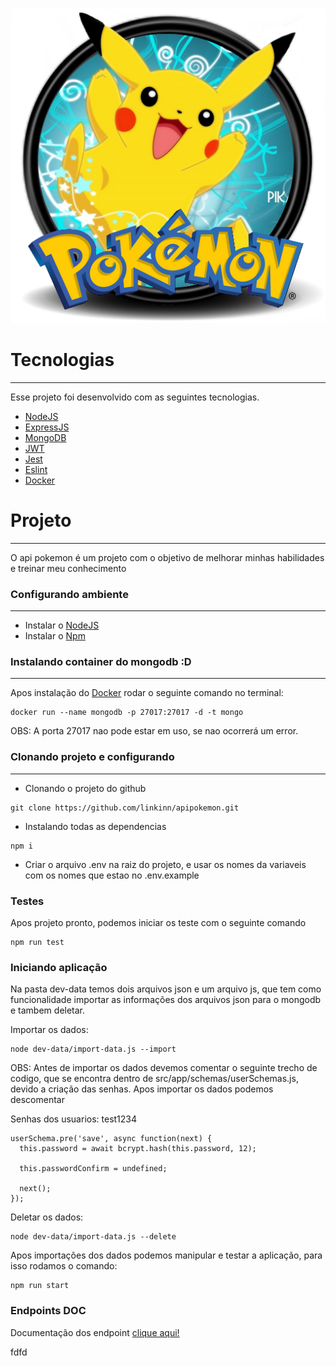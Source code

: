 ![](https://github.com/linkinn/apipokemon/blob/master/public/img/logo.png)

# Tecnologias

---

Esse projeto foi desenvolvido com as seguintes tecnologias.

 - [NodeJS](https://nodejs.org/en/)
 - [ExpressJS](https://expressjs.com/pt-br/)
 - [MongoDB](https://www.mongodb.com/)
 - [JWT](https://jwt.io/)
 - [Jest](https://jestjs.io/)
 - [Eslint](https://eslint.org/)
 - [Docker](https://www.docker.com/)

# Projeto

---

O api pokemon é um projeto com o objetivo de melhorar minhas habilidades e treinar meu conhecimento

### Configurando ambiente

---

 - Instalar o [NodeJS](https://nodejs.org/en/)
 - Instalar o [Npm](https://www.npmjs.com/)

### Instalando container do mongodb :D

---

Apos instalação do [Docker](https://www.docker.com/) rodar o seguinte comando no terminal:

```
docker run --name mongodb -p 27017:27017 -d -t mongo
```

OBS: A porta 27017 nao pode estar em uso, se nao ocorrerá um error.

### Clonando projeto e configurando

---

 - Clonando o projeto do github

```
git clone https://github.com/linkinn/apipokemon.git
```

 - Instalando todas as dependencias

```
npm i
```

 - Criar o arquivo .env na raiz do projeto, e usar os nomes da variaveis com os nomes que estao no .env.example

### Testes

Apos projeto pronto, podemos iniciar os teste com o seguinte comando

```
npm run test
```

### Iniciando aplicação

Na pasta dev-data temos dois arquivos json e um arquivo js, que tem como funcionalidade importar as informações dos arquivos json para o mongodb e tambem deletar.

Importar os dados:

```
node dev-data/import-data.js --import
```

OBS: Antes de importar os dados devemos comentar o seguinte trecho de codigo, que se encontra dentro de src/app/schemas/userSchemas.js, devido a criação das senhas. Apos importar os dados podemos descomentar

Senhas dos usuarios: test1234

```
userSchema.pre('save', async function(next) {
  this.password = await bcrypt.hash(this.password, 12);

  this.passwordConfirm = undefined;

  next();
});
```

Deletar os dados:

```
node dev-data/import-data.js --delete
```

Apos importações dos dados podemos manipular e testar a aplicação, para isso rodamos o comando:

```
npm run start
```

### Endpoints DOC

Documentação dos endpoint [clique aqui!](https://documenter.getpostman.com/view/9593365/SW7ezkeJ?version=latest#4ded2659-0f70-4ea9-8607-29f3db50848b)

fdfd